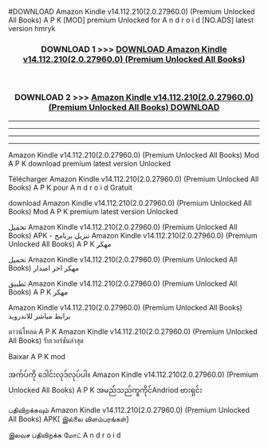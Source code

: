 #DOWNLOAD Amazon Kindle v14.112.210(2.0.27960.0)  (Premium Unlocked All Books) A P K [MOD] premium Unlocked for A n d r o i d [NO.ADS] latest version hmryk



<div align="center">

<h3>DOWNLOAD 1 >>> <a href="https://teeasianyam.web.app?sq=Amazon Kindle v14.112.210(2.0.27960.0)  (Premium Unlocked All Books)">DOWNLOAD Amazon Kindle v14.112.210(2.0.27960.0)  (Premium Unlocked All Books) </a></h3><br>

<h3>DOWNLOAD 2 >>> <a href="https://teeasianyam.web.app?sq=Amazon Kindle v14.112.210(2.0.27960.0)  (Premium Unlocked All Books) ">Amazon Kindle v14.112.210(2.0.27960.0)  (Premium Unlocked All Books)  DOWNLOAD </a></h3>

</div>


----------------------------------------------------------

----------------------------------------------------------

----------------------------------------------------------

----------------------------------------------------------


Amazon Kindle v14.112.210(2.0.27960.0)  (Premium Unlocked All Books)  Mod A P K download premium latest version Unlocked

Télécharger Amazon Kindle v14.112.210(2.0.27960.0)  (Premium Unlocked All Books)  A P K pour A n d r o i d Gratuit

download Amazon Kindle v14.112.210(2.0.27960.0)  (Premium Unlocked All Books)  Mod A P K premium latest version Unlocked

تحميل Amazon Kindle v14.112.210(2.0.27960.0)  (Premium Unlocked All Books)  APK - تنزيل برنامج Amazon Kindle v14.112.210(2.0.27960.0)  (Premium Unlocked All Books)  A P K مهكر

تحميل Amazon Kindle v14.112.210(2.0.27960.0)  (Premium Unlocked All Books)  مهكر اخر اصدار

تطبيق Amazon Kindle v14.112.210(2.0.27960.0)  (Premium Unlocked All Books)  A P K مهكر

Amazon Kindle v14.112.210(2.0.27960.0)  (Premium Unlocked All Books)  برابط مباشر للاندرويد

ดาวน์โหลด A P K Amazon Kindle v14.112.210(2.0.27960.0)  (Premium Unlocked All Books)  รับเวอร์ชันล่าสุด

Baixar A P K mod

အက်ပ်ကို ဒေါင်းလုဒ်လုပ်ပါ။ Amazon Kindle v14.112.210(2.0.27960.0)  (Premium Unlocked All Books)  A P K အမည်သည်ကူကိုင်Andriod ဗားရှင်း

பதிவிறக்கவும் Amazon Kindle v14.112.210(2.0.27960.0)  (Premium Unlocked All Books)  APK[ இல்லை விளம்பரங்கள்] 
 
இலவச பதிவிறக்க மோட் A n d r o i d



